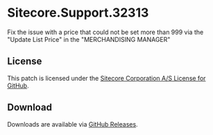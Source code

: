 # Sitecore.Support.32313
Fix the issue with a price that could not be set more than 999 via the &quot;Update List Price&quot; in the &quot;MERCHANDISING MANAGER&quot;

## License  
This patch is licensed under the [Sitecore Corporation A/S License for GitHub](https://github.com/sitecoresupport/Sitecore.Support.32313/blob/master/LICENSE).  

## Download  
Downloads are available via [GitHub Releases](https://github.com/sitecoresupport/Sitecore.Support.32313/releases).  
